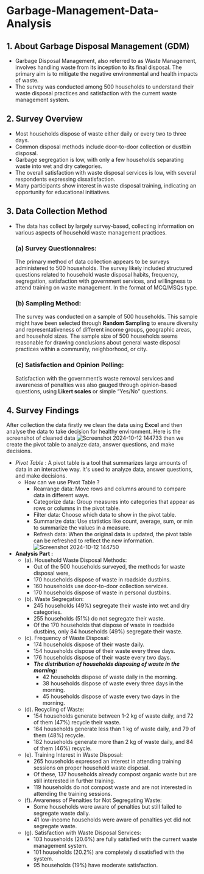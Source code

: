 # Garbage-Management-Data-Analysis
## 1. About Garbage Disposal Management (GDM)
- Garbage Disposal Management, also referred to as Waste Management, involves handling waste from its inception to its final disposal. The primary aim is to mitigate the negative environmental and health impacts of waste.
- The survey was conducted among 500 households to understand their waste disposal practices and satisfaction with the current waste management system.
## 2. Survey Overview
- Most households dispose of waste either daily or every two to three days.
- Common disposal methods include door-to-door collection or dustbin disposal.
- Garbage segregation is low, with only a few households separating waste into wet and dry categories.
- The overall satisfaction with waste disposal services is low, with several respondents expressing dissatisfaction.
- Many participants show interest in waste disposal training, indicating an opportunity for educational initiatives.
## 3. Data Collection Method
- The data has collect by largely survey-based, collecting information on various aspects of household waste management practices.
  ### (a) Survey Questionnaires:
  The primary method of data collection appears to be surveys administered to 500 households. The survey likely included structured questions related to household waste disposal habits, frequency, segregation, satisfaction with government services, and willingness to attend training on waste management. In the format of MCQ/MSQs type.
  ### (b) Sampling Method:
  The survey was conducted on a sample of 500 households. This sample might have been selected through **Random Sampling** to ensure diversity and representativeness of different income groups, geographic areas, and household sizes.
The sample size of 500 households seems reasonable for drawing conclusions about general waste disposal practices within a community, neighborhood, or city.
  ### (c) Satisfaction and Opinion Polling:
  Satisfaction with the government’s waste removal services and awareness of penalties was also gauged through opinion-based questions, using **Likert scales** or simple “Yes/No” questions.
## 4. Survey Findings
After collection the data firstly we clean the data using **Excel** and then analyse the data to take decision for healthy environment. Here is the screenshot of cleaned data
![Screenshot 2024-10-12 144733](https://github.com/user-attachments/assets/7863113d-e9ae-4a1b-bdc9-c69069a45cdb) 
then we create the pivot table to analyze data, answer questions, and make decisions.
- *Pivot Table* : A pivot table is a tool that summarizes large amounts of data in an interactive way. It's used to analyze data, answer questions, and make decisions.
  - How can we use Pivot Table ?
    - Rearrange data: Move rows and columns around to compare data in different ways.
    - Categorize data: Group measures into categories that appear as rows or columns in the pivot table.
    - Filter data: Choose which data to show in the pivot table.
    - Summarize data: Use statistics like count, average, sum, or min to summarize the values in a measure.
    - Refresh data: When the original data is updated, the pivot table can be refreshed to reflect the new information.
![Screenshot 2024-10-12 144750](https://github.com/user-attachments/assets/f62b6a3a-5354-45b2-8fd0-001ee9592c08)
- **Analysis Part :**
  - (a). Household Waste Disposal Methods:
    - Out of the 500 households surveyed, the methods for waste disposal were,
    - 170 households dispose of waste in roadside dustbins.
    - 160 households use door-to-door collection services.
    - 170 households dispose of waste in personal dustbins.
  - (b). Waste Segregation:
    - 245 households (49%) segregate their waste into wet and dry categories.
    - 255 households (51%) do not segregate their waste.
    - Of the 170 households that dispose of waste in roadside dustbins, only 84 households (49%) segregate their waste.
  - (c). Frequency of Waste Disposal:
    - 174 households dispose of their waste daily.
    - 154 households dispose of their waste every three days.
    - 176 households dispose of their waste every two days.
    - ***The distribution of households disposing of waste in the morning:***
      - 42 households dispose of waste daily in the morning.
      - 38 households dispose of waste every three days in the morning.
      - 45 households dispose of waste every two days in the morning.
  - (d). Recycling of Waste:
    - 154 households generate between 1-2 kg of waste daily, and 72 of them (47%) recycle their waste.
    - 164 households generate less than 1 kg of waste daily, and 79 of them (48%) recycle.
    - 182 households generate more than 2 kg of waste daily, and 84 of them (46%) recycle.
  - (e). Training Interest in Waste Disposal:
    - 265 households expressed an interest in attending training sessions on proper household waste disposal.
    - Of these, 137 households already compost organic waste but are still interested in further training.
    - 119 households do not compost waste and are not interested in attending the training sessions.
  - (f). Awareness of Penalties for Not Segregating Waste:
    - Some households were aware of penalties but still failed to segregate waste daily.
    - 41 low-income households were aware of penalties yet did not segregate waste.
  - (g). Satisfaction with Waste Disposal Services:
    - 103 households (20.6%) are fully satisfied with the current waste management system.
    - 101 households (20.2%) are completely dissatisfied with the system.
    - 95 households (19%) have moderate satisfaction.
 
  
